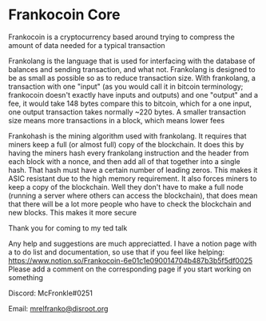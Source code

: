 # Frankocoin Core
Frankocoin is a cryptocurrency based around trying to compress the amount of
data needed for a typical transaction

Frankolang is the language that is used for interfacing with the database of
balances and sending transaction, and what not. Frankolang is designed to be as
small as possible so as to reduce transaction size. With frankolang,
a transaction with one "input" (as you would call it in bitcoin terminology;
frankocoin doesn't exactly have inputs and outputs) and one "output" and a fee,
it would take 148 bytes compare this to bitcoin, which for a one input, one
output transaction takes normally ~220 bytes.
A smaller transaction size means more transactions in a block, which means
lower fees

Frankohash is the mining algorithm used with frankolang. It requires that
miners keep a full (or almost full) copy of the blockchain. It does this by
having the miners hash every frankolang instruction and the header from each
block with a nonce, and then add all of that together into a single hash. That
hash must have a certain number of leading zeros. This makes it ASIC resistant
due to the high memory requirement. It also forces miners to keep a copy of the
blockchain. Well they don't have to make a full node (running a server where
others can access the blockchain), that does mean that there will be a lot more
people who have to check the blockchain and new blocks. This makes it more
secure

Thank you for coming to my ted talk

Any help and suggestions are much appreciatted.
I have a notion page with a to do list and documentation, so use that if you feel like helping:
https://www.notion.so/Frankocoin-6e01c1e090014704b487b3b5f5df0025       Please add a comment on the corresponding page if you start working on something

Discord: McFronkle#0251

Email: mrelfranko@disroot.org
